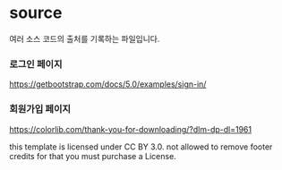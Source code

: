 # source
여러 소스 코드의 출처를 기록하는 파일입니다.

### 로그인 페이지
https://getbootstrap.com/docs/5.0/examples/sign-in/

### 회원가입 페이지
https://colorlib.com/thank-you-for-downloading/?dlm-dp-dl=1961

this template is licensed under CC BY 3.0.
not allowed to remove footer credits for that you must purchase a License.

